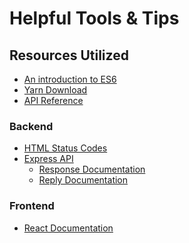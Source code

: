 Helpful Tools & Tips
====================

## Resources Utilized
- [An introduction to ES6](https://github.com/ahadb/es6)
- [Yarn Download](https://yarnpkg.com/lang/en/docs/install/)
- [API Reference](https://devsesh6.docs.apiary.io/)
  
### Backend
- [HTML Status Codes](https://developer.mozilla.org/en-US/docs/Web/HTTP/Status)
- [Express API](https://expressjs.com/en/4x/api.html#app)
  - [Response Documentation](https://expressjs.com/en/4x/api.html#req)
  - [Reply Documentation](https://expressjs.com/en/4x/api.html#res)

### Frontend
- [React Documentation](https://reactjs.org/docs/getting-started.html)
  